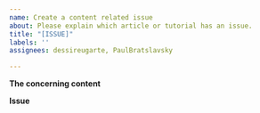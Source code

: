 ```yaml
---
name: Create a content related issue
about: Please explain which article or tutorial has an issue.
title: "[ISSUE]"
labels: ''
assignees: dessireugarte, PaulBratslavsky

---
```


**The concerning content**
<!--
Hello 👋

Before you start, please make sure your issue is understandable and reproducible.
To make your issue readable make sure you use valid Markdown syntax.

Please explain which article or tutorial has an issue.
-->

**Issue**
<!--
Describe the issue
-->
